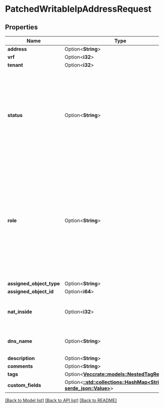 # PatchedWritableIpAddressRequest

## Properties

Name | Type | Description | Notes
------------ | ------------- | ------------- | -------------
**address** | Option<**String**> |  | [optional]
**vrf** | Option<**i32**> |  | [optional]
**tenant** | Option<**i32**> |  | [optional]
**status** | Option<**String**> | The operational status of this IP  * `active` - Active * `reserved` - Reserved * `deprecated` - Deprecated * `dhcp` - DHCP * `slaac` - SLAAC | [optional]
**role** | Option<**String**> | The functional role of this IP  * `loopback` - Loopback * `secondary` - Secondary * `anycast` - Anycast * `vip` - VIP * `vrrp` - VRRP * `hsrp` - HSRP * `glbp` - GLBP * `carp` - CARP | [optional]
**assigned_object_type** | Option<**String**> |  | [optional]
**assigned_object_id** | Option<**i64**> |  | [optional]
**nat_inside** | Option<**i32**> | The IP for which this address is the \"outside\" IP | [optional]
**dns_name** | Option<**String**> | Hostname or FQDN (not case-sensitive) | [optional]
**description** | Option<**String**> |  | [optional]
**comments** | Option<**String**> |  | [optional]
**tags** | Option<[**Vec<crate::models::NestedTagRequest>**](NestedTagRequest.md)> |  | [optional]
**custom_fields** | Option<[**::std::collections::HashMap<String, serde_json::Value>**](serde_json::Value.md)> |  | [optional]

[[Back to Model list]](../README.md#documentation-for-models) [[Back to API list]](../README.md#documentation-for-api-endpoints) [[Back to README]](../README.md)


